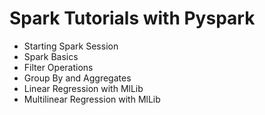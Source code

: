 # Spark Tutorials with Pyspark


- Starting Spark Session
- Spark Basics
- Filter Operations
- Group By and Aggregates
- Linear Regression with MlLib
- Multilinear Regression with MlLib
